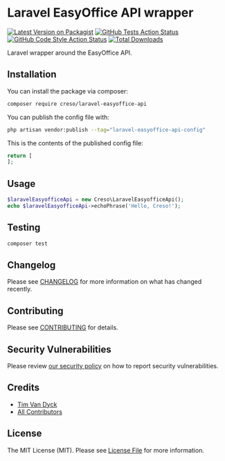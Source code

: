 # Laravel EasyOffice API wrapper

[![Latest Version on Packagist](https://img.shields.io/packagist/v/creso/laravel-easyoffice-api.svg?style=flat-square)](https://packagist.org/packages/creso/laravel-easyoffice-api)
[![GitHub Tests Action Status](https://img.shields.io/github/workflow/status/creso/laravel-easyoffice-api/run-tests?label=tests)](https://github.com/creso/laravel-easyoffice-api/actions?query=workflow%3Arun-tests+branch%3Amain)
[![GitHub Code Style Action Status](https://img.shields.io/github/workflow/status/creso/laravel-easyoffice-api/Fix%20PHP%20code%20style%20issues?label=code%20style)](https://github.com/creso/laravel-easyoffice-api/actions?query=workflow%3A"Fix+PHP+code+style+issues"+branch%3Amain)
[![Total Downloads](https://img.shields.io/packagist/dt/creso/laravel-easyoffice-api.svg?style=flat-square)](https://packagist.org/packages/creso/laravel-easyoffice-api)

Laravel wrapper around the EasyOffice API.

## Installation

You can install the package via composer:

```bash
composer require creso/laravel-easyoffice-api
```

You can publish the config file with:

```bash
php artisan vendor:publish --tag="laravel-easyoffice-api-config"
```

This is the contents of the published config file:

```php
return [
];
```

## Usage

```php
$laravelEasyofficeApi = new Creso\LaravelEasyofficeApi();
echo $laravelEasyofficeApi->echoPhrase('Hello, Creso!');
```

## Testing

```bash
composer test
```

## Changelog

Please see [CHANGELOG](CHANGELOG.md) for more information on what has changed recently.

## Contributing

Please see [CONTRIBUTING](CONTRIBUTING.md) for details.

## Security Vulnerabilities

Please review [our security policy](../../security/policy) on how to report security vulnerabilities.

## Credits

- [Tim Van Dyck](https://github.com/creso-be)
- [All Contributors](../../contributors)

## License

The MIT License (MIT). Please see [License File](LICENSE.md) for more information.
